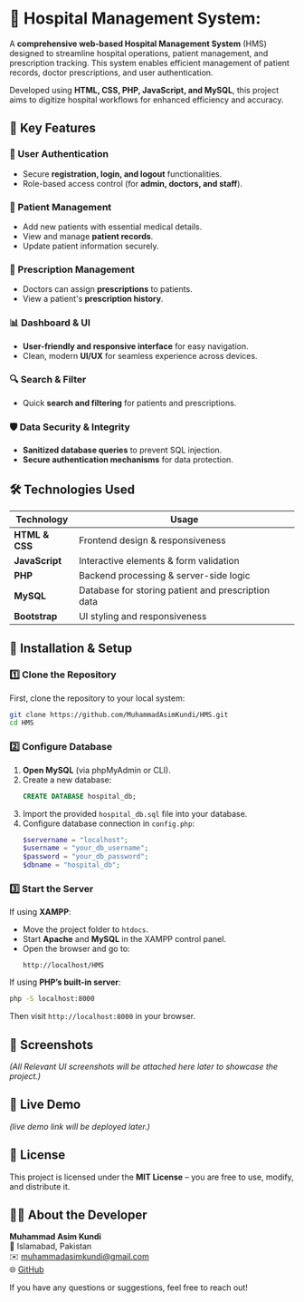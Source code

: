# **🏥 Hospital Management System:**  

A **comprehensive web-based Hospital Management System** (HMS) designed to streamline hospital operations, patient management, and prescription tracking. This system enables efficient management of patient records, doctor prescriptions, and user authentication.  

Developed using **HTML, CSS, PHP, JavaScript, and MySQL**, this project aims to digitize hospital workflows for enhanced efficiency and accuracy.  



## **📌 Key Features**  

### **🔑 User Authentication**  
- Secure **registration, login, and logout** functionalities.  
- Role-based access control (for **admin, doctors, and staff**).  

### **📝 Patient Management**  
- Add new patients with essential medical details.  
- View and manage **patient records**.  
- Update patient information securely.  

### **💊 Prescription Management**  
- Doctors can assign **prescriptions** to patients.  
- View a patient's **prescription history**.  

### **📊 Dashboard & UI**  
- **User-friendly and responsive interface** for easy navigation.  
- Clean, modern **UI/UX** for seamless experience across devices.  

### **🔍 Search & Filter**  
- Quick **search and filtering** for patients and prescriptions.  

### **🛡️ Data Security & Integrity**  
- **Sanitized database queries** to prevent SQL injection.  
- **Secure authentication mechanisms** for data protection.  



## **🛠️ Technologies Used**  

| **Technology**  | **Usage**  |
|----------------|------------|
| **HTML & CSS** | Frontend design & responsiveness |
| **JavaScript** | Interactive elements & form validation |
| **PHP** | Backend processing & server-side logic |
| **MySQL** | Database for storing patient and prescription data |
| **Bootstrap** | UI styling and responsiveness |



## **📂 Installation & Setup**  

### **1️⃣ Clone the Repository**  
First, clone the repository to your local system:  
```bash
git clone https://github.com/MuhammadAsimKundi/HMS.git
cd HMS
```

### **2️⃣ Configure Database**  
1. **Open MySQL** (via phpMyAdmin or CLI).  
2. Create a new database:  
   ```sql
   CREATE DATABASE hospital_db;
   ```
3. Import the provided `hospital_db.sql` file into your database.  
4. Configure database connection in `config.php`:  
   ```php
   $servername = "localhost";
   $username = "your_db_username";
   $password = "your_db_password";
   $dbname = "hospital_db";
   ```

### **3️⃣ Start the Server**  
If using **XAMPP**:  
- Move the project folder to `htdocs`.  
- Start **Apache** and **MySQL** in the XAMPP control panel.  
- Open the browser and go to:  
  ```
  http://localhost/HMS
  ```

If using **PHP’s built-in server**:  
```bash
php -S localhost:8000
```
Then visit `http://localhost:8000` in your browser.


## **📸 Screenshots**  
*(All Relevant UI screenshots will be attached here later to showcase the project.)*  


## **🔗 Live Demo**  
*(live demo link will be deployed later.)*  



## **📜 License**  
This project is licensed under the **MIT License** – you are free to use, modify, and distribute it.  


## **👨‍💻 About the Developer**  

**Muhammad Asim Kundi**  
📍 Islamabad, Pakistan  
✉️ [muhammadasimkundi@gmail.com](mailto:muhammadasimkundi@gmail.com)  
🌐 [GitHub](https://github.com/MuhammadAsimKundi)  

If you have any questions or suggestions, feel free to reach out!  



